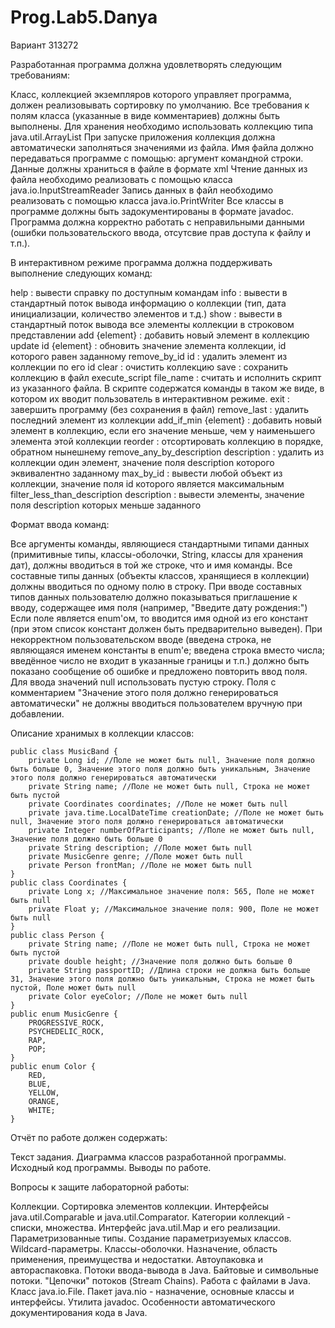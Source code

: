 # Prog.Lab5.Danya
Вариант 313272

Разработанная программа должна удовлетворять следующим требованиям:

Класс, коллекцией экземпляров которого управляет программа, должен реализовывать сортировку по умолчанию.
Все требования к полям класса (указанные в виде комментариев) должны быть выполнены.
Для хранения необходимо использовать коллекцию типа java.util.ArrayList
При запуске приложения коллекция должна автоматически заполняться значениями из файла.
Имя файла должно передаваться программе с помощью: аргумент командной строки.
Данные должны храниться в файле в формате xml
Чтение данных из файла необходимо реализовать с помощью класса java.io.InputStreamReader
Запись данных в файл необходимо реализовать с помощью класса java.io.PrintWriter
Все классы в программе должны быть задокументированы в формате javadoc.
Программа должна корректно работать с неправильными данными (ошибки пользовательского ввода, отсутсвие прав доступа к файлу и т.п.).




В интерактивном режиме программа должна поддерживать выполнение следующих команд:

help : вывести справку по доступным командам
info : вывести в стандартный поток вывода информацию о коллекции (тип, дата инициализации, количество элементов и т.д.)
show : вывести в стандартный поток вывода все элементы коллекции в строковом представлении
add {element} : добавить новый элемент в коллекцию
update id {element} : обновить значение элемента коллекции, id которого равен заданному
remove_by_id id : удалить элемент из коллекции по его id
clear : очистить коллекцию
save : сохранить коллекцию в файл
execute_script file_name : считать и исполнить скрипт из указанного файла. В скрипте содержатся команды в таком же виде, в котором их вводит пользователь в интерактивном режиме.
exit : завершить программу (без сохранения в файл)
remove_last : удалить последний элемент из коллекции
add_if_min {element} : добавить новый элемент в коллекцию, если его значение меньше, чем у наименьшего элемента этой коллекции
reorder : отсортировать коллекцию в порядке, обратном нынешнему
remove_any_by_description description : удалить из коллекции один элемент, значение поля description которого эквивалентно заданному
max_by_id : вывести любой объект из коллекции, значение поля id которого является максимальным
filter_less_than_description description : вывести элементы, значение поля description которых меньше заданного




Формат ввода команд:

Все аргументы команды, являющиеся стандартными типами данных (примитивные типы, классы-оболочки, String, классы для хранения дат), должны вводиться в той же строке, что и имя команды.
Все составные типы данных (объекты классов, хранящиеся в коллекции) должны вводиться по одному полю в строку.
При вводе составных типов данных пользователю должно показываться приглашение к вводу, содержащее имя поля (например, "Введите дату рождения:")
Если поле является enum'ом, то вводится имя одной из его констант (при этом список констант должен быть предварительно выведен).
При некорректном пользовательском вводе (введена строка, не являющаяся именем константы в enum'е; введена строка вместо числа; введённое число не входит в указанные границы и т.п.) должно быть показано сообщение об ошибке и предложено повторить ввод поля.
Для ввода значений null использовать пустую строку.
Поля с комментарием "Значение этого поля должно генерироваться автоматически" не должны вводиться пользователем вручную при добавлении.




Описание хранимых в коллекции классов:

```
public class MusicBand {
    private Long id; //Поле не может быть null, Значение поля должно быть больше 0, Значение этого поля должно быть уникальным, Значение этого поля должно генерироваться автоматически
    private String name; //Поле не может быть null, Строка не может быть пустой
    private Coordinates coordinates; //Поле не может быть null
    private java.time.LocalDateTime creationDate; //Поле не может быть null, Значение этого поля должно генерироваться автоматически
    private Integer numberOfParticipants; //Поле не может быть null, Значение поля должно быть больше 0
    private String description; //Поле может быть null
    private MusicGenre genre; //Поле может быть null
    private Person frontMan; //Поле не может быть null
}
public class Coordinates {
    private Long x; //Максимальное значение поля: 565, Поле не может быть null
    private Float y; //Максимальное значение поля: 900, Поле не может быть null
}
public class Person {
    private String name; //Поле не может быть null, Строка не может быть пустой
    private double height; //Значение поля должно быть больше 0
    private String passportID; //Длина строки не должна быть больше 31, Значение этого поля должно быть уникальным, Строка не может быть пустой, Поле может быть null
    private Color eyeColor; //Поле не может быть null
}
public enum MusicGenre {
    PROGRESSIVE_ROCK,
    PSYCHEDELIC_ROCK,
    RAP,
    POP;
}
public enum Color {
    RED,
    BLUE,
    YELLOW,
    ORANGE,
    WHITE;
}
```



Отчёт по работе должен содержать:

Текст задания.
Диаграмма классов разработанной программы.
Исходный код программы.
Выводы по работе.




Вопросы к защите лабораторной работы:

Коллекции. Сортировка элементов коллекции. Интерфейсы java.util.Comparable и java.util.Comparator.
Категории коллекций - списки, множества. Интерфейс java.util.Map и его реализации.
Параметризованные типы. Создание параметризуемых классов. Wildcard-параметры.
Классы-оболочки. Назначение, область применения, преимущества и недостатки. Автоупаковка и автораспаковка.
Потоки ввода-вывода в Java. Байтовые и символьные потоки. "Цепочки" потоков (Stream Chains).
Работа с файлами в Java. Класс java.io.File.
Пакет java.nio - назначение, основные классы и интерфейсы.
Утилита javadoc. Особенности автоматического документирования кода в Java.
